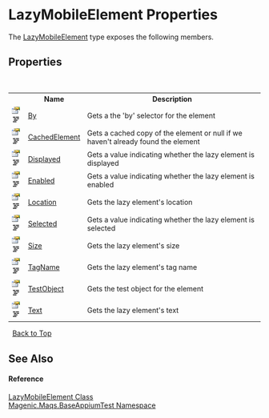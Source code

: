 # LazyMobileElement Properties
 

The <a href="MAQS_5/Appium_AUTOGENERATED/LazyMobileElement_Class">LazyMobileElement</a> type exposes the following members.


## Properties
&nbsp;<table><tr><th></th><th>Name</th><th>Description</th></tr><tr><td>![Public property](media/pubproperty.gif "Public property")![Code example](media/CodeExample.png "Code example")</td><td><a href="MAQS_5/Appium_AUTOGENERATED/LazyMobileElement-By_Property">By</a></td><td>
Gets a the 'by' selector for the element</td></tr><tr><td>![Public property](media/pubproperty.gif "Public property")![Code example](media/CodeExample.png "Code example")</td><td><a href="MAQS_5/Appium_AUTOGENERATED/LazyMobileElement-CachedElement_Property">CachedElement</a></td><td>
Gets a cached copy of the element or null if we haven't already found the element</td></tr><tr><td>![Public property](media/pubproperty.gif "Public property")![Code example](media/CodeExample.png "Code example")</td><td><a href="MAQS_5/Appium_AUTOGENERATED/LazyMobileElement-Displayed_Property">Displayed</a></td><td>
Gets a value indicating whether the lazy element is displayed</td></tr><tr><td>![Public property](media/pubproperty.gif "Public property")![Code example](media/CodeExample.png "Code example")</td><td><a href="MAQS_5/Appium_AUTOGENERATED/LazyMobileElement-Enabled_Property">Enabled</a></td><td>
Gets a value indicating whether the lazy element is enabled</td></tr><tr><td>![Public property](media/pubproperty.gif "Public property")![Code example](media/CodeExample.png "Code example")</td><td><a href="MAQS_5/Appium_AUTOGENERATED/LazyMobileElement-Location_Property">Location</a></td><td>
Gets the lazy element's location</td></tr><tr><td>![Public property](media/pubproperty.gif "Public property")![Code example](media/CodeExample.png "Code example")</td><td><a href="MAQS_5/Appium_AUTOGENERATED/LazyMobileElement-Selected_Property">Selected</a></td><td>
Gets a value indicating whether the lazy element is selected</td></tr><tr><td>![Public property](media/pubproperty.gif "Public property")![Code example](media/CodeExample.png "Code example")</td><td><a href="MAQS_5/Appium_AUTOGENERATED/LazyMobileElement-Size_Property">Size</a></td><td>
Gets the lazy element's size</td></tr><tr><td>![Public property](media/pubproperty.gif "Public property")![Code example](media/CodeExample.png "Code example")</td><td><a href="MAQS_5/Appium_AUTOGENERATED/LazyMobileElement-TagName_Property">TagName</a></td><td>
Gets the lazy element's tag name</td></tr><tr><td>![Public property](media/pubproperty.gif "Public property")![Code example](media/CodeExample.png "Code example")</td><td><a href="MAQS_5/Appium_AUTOGENERATED/LazyMobileElement-TestObject_Property">TestObject</a></td><td>
Gets the test object for the element</td></tr><tr><td>![Public property](media/pubproperty.gif "Public property")![Code example](media/CodeExample.png "Code example")</td><td><a href="MAQS_5/Appium_AUTOGENERATED/LazyMobileElement-Text_Property">Text</a></td><td>
Gets the lazy element's text</td></tr></table>&nbsp;
<a href="#lazymobileelement-properties">Back to Top</a>

## See Also


#### Reference
<a href="MAQS_5/Appium_AUTOGENERATED/LazyMobileElement_Class">LazyMobileElement Class</a><br /><a href="MAQS_5/Appium_AUTOGENERATED/Magenic-Maqs-BaseAppiumTest_Namespace">Magenic.Maqs.BaseAppiumTest Namespace</a><br />